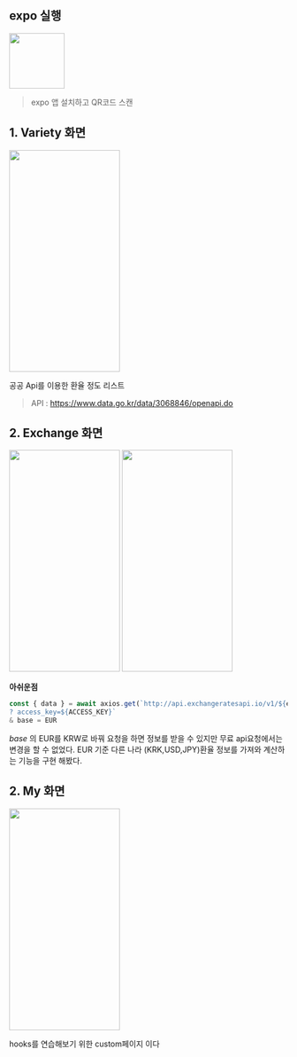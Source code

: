 
 ## expo 실행

<img src="https://user-images.githubusercontent.com/38012855/141279723-b0ef895c-cfa6-41e3-9354-5c6ab979dcf3.JPG" width="100" height="100"/>

>expo 앱 설치하고 QR코드 스캔

## 1. Variety 화면
  
 <img src="https://user-images.githubusercontent.com/38012855/146497895-69cc8c3f-5e9c-4bbd-9e42-3bb1fd6e2d77.png" width="200" height="400"/>


공공 Api를 이용한 환율 정도 리스트 
> API : https://www.data.go.kr/data/3068846/openapi.do

## 2. Exchange 화면 
 <img src="https://user-images.githubusercontent.com/38012855/146497895-69cc8c3f-5e9c-4bbd-9e42-3bb1fd6e2d77.png" width="200" height="400"/>
 <img src="https://user-images.githubusercontent.com/38012855/146504439-a627bce3-6048-41db-bad5-42e22004efca.png" width="200" height="400"/>

<br>

__아쉬운점__
 ```js
 const { data } = await axios.get(`http://api.exchangeratesapi.io/v1/${endpoint}
 ? access_key=${ACCESS_KEY}`
 & base = EUR
 ```
 _base_ 의 EUR를 KRW로 바꿔 요청을 하면 정보를 받을 수 있지만 
 무료 api요청에서는 변경을 할 수 없었다.
 EUR 기준 다른 나라 (KRK,USD,JPY)환율 정보를 가져와 계산하는 기능을 구현 해봤다.
 
## 2. My 화면 

<img src="https://user-images.githubusercontent.com/38012855/146504472-45789eb6-6307-49c6-9d2d-3f73a5cccf07.jpg" width="200" height="400"/>

hooks를 연습해보기 위한 custom페이지 이다 
